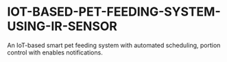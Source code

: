 # IOT-BASED-PET-FEEDING-SYSTEM-USING-IR-SENSOR
An IoT-based smart pet feeding system with automated scheduling, portion control with enables notifications.
